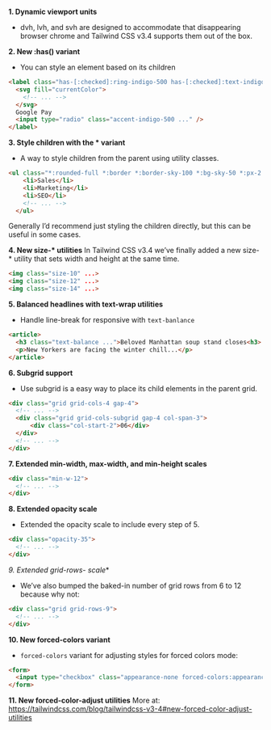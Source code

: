 **1. Dynamic viewport units**
- dvh, lvh, and svh are designed to accommodate that disappearing browser chrome and Tailwind CSS v3.4 supports them out of the box.

**2. New :has() variant**
- You can style an element based on its children
```html
<label class="has-[:checked]:ring-indigo-500 has-[:checked]:text-indigo-900 has-[:checked]:bg-indigo-50 ..">
  <svg fill="currentColor">
    <!-- ... -->
  </svg>
  Google Pay
  <input type="radio" class="accent-indigo-500 ..." />
</label>
```


**3. Style children with the * variant**
- A way to style children from the parent using utility classes.
```html
<ul class="*:rounded-full *:border *:border-sky-100 *:bg-sky-50 *:px-2 *:py-0.5 dark:text-sky-300 dark:*:border-sky-500/15 dark:*:bg-sky-500/10 ...">
    <li>Sales</li>
    <li>Marketing</li>
    <li>SEO</li>
    <!-- ... -->
  </ul>
```
Generally I’d recommend just styling the children directly, but this can be useful in some cases.

**4. New size-\* utilities**
In Tailwind CSS v3.4 we’ve finally added a new size-* utility that sets width and height at the same time.
```html
<img class="size-10" ...>
<img class="size-12" ...>
<img class="size-14" ...>
```

**5. Balanced headlines with text-wrap utilities**
- Handle line-break for responsive with `text-banlance`
```html
<article>
  <h3 class="text-balance ...">Beloved Manhattan soup stand closes<h3>
  <p>New Yorkers are facing the winter chill...</p>
</article>
```

**6. Subgrid support**
- Use subgrid is a easy way to place its child elements in the parent grid.
```html
<div class="grid grid-cols-4 gap-4">
  <!-- ... -->
  <div class="grid grid-cols-subgrid gap-4 col-span-3">
      <div class="col-start-2">06</div>
  </div>
  <!-- ... -->
</div>
```

**7. Extended min-width, max-width, and min-height scales**
```html
<div class="min-w-12">
  <!-- ... -->
</div>
```

**8. Extended opacity scale**
- Extended the opacity scale to include every step of 5.
```html
<div class="opacity-35">
  <!-- ... -->
</div>
```

**9. Extended grid-rows-* scale**
- We’ve also bumped the baked-in number of grid rows from 6 to 12 because why not:
```html
<div class="grid grid-rows-9">
  <!-- ... -->
</div>
```

**10. New forced-colors variant**
- `forced-colors` variant for adjusting styles for forced colors mode:
```html
<form>
  <input type="checkbox" class="appearance-none forced-colors:appearance-auto ...">
</form>
```

**11. New forced-color-adjust utilities**
More at: https://tailwindcss.com/blog/tailwindcss-v3-4#new-forced-color-adjust-utilities




